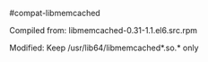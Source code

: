 #compat-libmemcached

Compiled from: libmemcached-0.31-1.1.el6.src.rpm

Modified: Keep /usr/lib64/libmemcached*.so.* only
